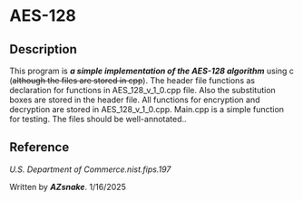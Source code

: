 # AES-128

## Description

This program is ***a simple implementation of the AES-128 algorithm*** using c (~~although the files are stored in cpp~~).
The header file functions as declaration for functions in AES_128_v_1_0.cpp file. Also the substitution boxes are stored in the header file. All functions for encryption and decryption are stored in AES_128_v_1_0.cpp. Main.cpp is a simple function for testing.
The files should be well-annotated..
## Reference

*U.S. Department of Commerce.nist.fips.197*


Written by ***AZsnake***.
1/16/2025